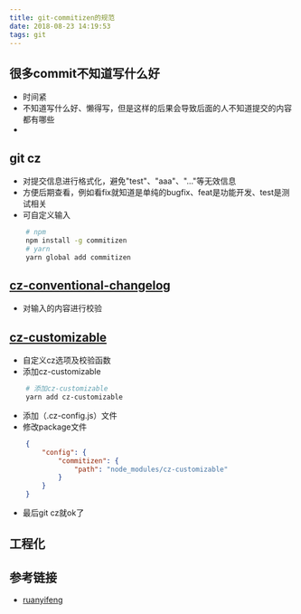 ```yaml
---
title: git-commitizen的规范
date: 2018-08-23 14:19:53
tags: git
---
```


## 很多commit不知道写什么好
- 时间紧
- 不知道写什么好、懒得写，但是这样的后果会导致后面的人不知道提交的内容都有哪些
- 

## git cz
- 对提交信息进行格式化，避免"test"、"aaa"、"..."等无效信息
- 方便后期查看，例如看fix就知道是单纯的bugfix、feat是功能开发、test是测试相关
- 可自定义输入
``` bash
    # npm
    npm install -g commitizen
    # yarn
    yarn global add commitizen
```

## [cz-conventional-changelog](https://github.com/conventional-changelog/conventional-changelog)
- 对输入的内容进行校验

## [cz-customizable](https://github.com/leonardoanalista/cz-customizable)
- 自定义cz选项及校验函数
- 添加cz-customizable
```bash 
    # 添加cz-customizable
    yarn add cz-customizable
 ```
- 添加（.cz-config.js）文件
- 修改package文件
``` json
    {
        "config": {
            "commitizen": {
                "path": "node_modules/cz-customizable"
            }
        }
    }
```
- 最后git cz就ok了

## 工程化

## 参考链接
- [ruanyifeng](http://www.ruanyifeng.com/blog/2016/01/commit_message_change_log.html)